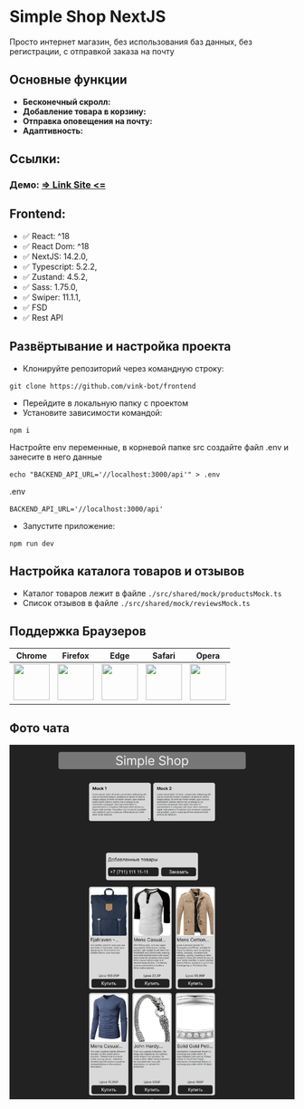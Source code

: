 # Simple Shop NextJS

Просто интернет магазин, без использования баз данных, без регистрации, с отправкой заказа на почту

## Основные функции

- **Бесконечный скролл:**
- **Добавление товара в корзину:**
- **Отправка оповещения на почту:**
- **Адаптивность:**

## Ссылки:

### Демо: [=> Link Site <=](https://simple-shop-nextjs-alpha.vercel.app/)

## Frontend:

- ✅ React: ^18
- ✅ React Dom: ^18
- ✅ NextJS: 14.2.0,
- ✅ Typescript: 5.2.2,
- ✅ Zustand: 4.5.2,
- ✅ Sass: 1.75.0,
- ✅ Swiper: 11.1.1,
- ✅ FSD
- ✅ Rest API

## Развёртывание и настройка проекта

- Клонируйте репозиторий через командную строку:

```
git clone https://github.com/vink-bot/frontend
```

- Перейдите в локальную папку с проектом
- Установите зависимости командой:

```
npm i
```

Настройте env переменные, в корневой папке src создайте файл .env и занесите в него данные

```
echo "BACKEND_API_URL='//localhost:3000/api'" > .env
```

.env

```dotenv
BACKEND_API_URL='//localhost:3000/api'
```

- Запустите приложение:

```
npm run dev
```
## Настройка каталога товаров и отзывов

- Каталог товаров лежит в файле `./src/shared/mock/productsMock.ts`
- Список отзывов в файле `./src/shared/mock/reviewsMock.ts`

## Поддержка Браузеров

|                                                               Chrome                                                               |                                                               Firefox                                                                |                                                               Edge                                                                |                                                               Safari                                                                |                                                               Opera                                                                |
|:----------------------------------------------------------------------------------------------------------------------------------:|:------------------------------------------------------------------------------------------------------------------------------------:|:---------------------------------------------------------------------------------------------------------------------------------:|:-----------------------------------------------------------------------------------------------------------------------------------:|:----------------------------------------------------------------------------------------------------------------------------------:|
| <img src="https://github.com/creativetimofficial/public-assets/blob/master/logos/chrome-logo.png?raw=true" width="64" height="64"> | <img src="https://raw.githubusercontent.com/creativetimofficial/public-assets/master/logos/firefox-logo.png" width="64" height="64"> | <img src="https://raw.githubusercontent.com/creativetimofficial/public-assets/master/logos/edge-logo.png" width="64" height="64"> | <img src="https://raw.githubusercontent.com/creativetimofficial/public-assets/master/logos/safari-logo.png" width="64" height="64"> | <img src="https://raw.githubusercontent.com/creativetimofficial/public-assets/master/logos/opera-logo.png" width="64" height="64"> |

## Фото чата

![img](./screen/screencapture.png)
